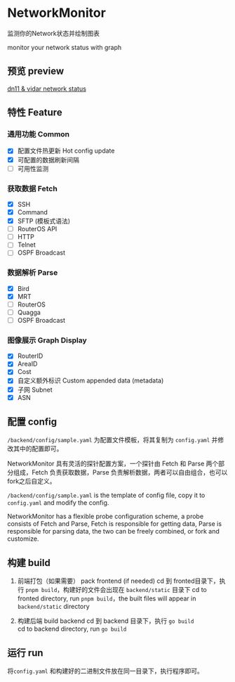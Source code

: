 # NetworkMonitor
监测你的Network状态并绘制图表

monitor your network status with graph

## 预览 preview

[dn11 & vidar network status](https://monitor.dn11.baimeow.cn/)

## 特性 Feature

### 通用功能 Common

- [x] 配置文件热更新 Hot config update
- [x] 可配置的数据刷新间隔
- [ ] 可用性监测
### 获取数据 Fetch
- [x] SSH
- [x] Command
- [x] SFTP (模板式语法)
- [ ] RouterOS API
- [ ] HTTP
- [ ] Telnet
- [ ] OSPF Broadcast

### 数据解析 Parse

- [x] Bird
- [x] MRT
- [ ] RouterOS
- [ ] Quagga
- [ ] OSPF Broadcast

### 图像展示 Graph Display

- [x] RouterID
- [x] AreaID
- [X] Cost
- [x] 自定义额外标识 Custom appended data (metadata)
- [x] 子网 Subnet
- [x] ASN

## 配置 config

`/backend/config/sample.yaml` 为配置文件模板，将其复制为 `config.yaml` 并修改其中的配置即可。

NetworkMonitor 具有灵活的探针配置方案，一个探针由 Fetch 和 Parse 两个部分组成，Fetch 负责获取数据，Parse 负责解析数据，两者可以自由组合，也可以fork之后自定义。

`/backend/config/sample.yaml` is the template of config file, copy it to `config.yaml` and modify the config.

NetworkMonitor has a flexible probe configuration scheme, a probe consists of Fetch and Parse, Fetch is responsible for getting data, Parse is responsible for parsing data, the two can be freely combined, or fork and customize.

## 构建 build

1. 前端打包（如果需要） pack frontend (if needed)
    cd 到 fronted目录下，执行 `pnpm build`，构建好的文件会出现在 `backend/static` 目录下
    cd to fronted directory, run `pnpm build`，the built files will appear in `backend/static` directory

2. 构建后端 build backend
    cd 到 backend 目录下，执行 `go build`    
    cd to backend directory, run `go build`

## 运行 run

将`config.yaml` 和构建好的二进制文件放在同一目录下，执行程序即可。


